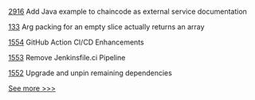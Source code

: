 
[2916](https://github.com/hyperledger/fabric/issues/2916) Add Java example to chaincode as external service documentation

[133](https://github.com/hyperledger-labs/firefly-ethconnect/issues/133) Arg packing for an empty slice actually returns an array

[1554](https://github.com/hyperledger/indy-plenum/issues/1554) GitHub Action CI/CD Enhancements

[1553](https://github.com/hyperledger/indy-plenum/issues/1553) Remove Jenkinsfile.ci Pipeline

[1552](https://github.com/hyperledger/indy-plenum/issues/1552) Upgrade and unpin remaining dependencies 


[See more >>>](https://start-here.hyperledger.org/issues)
